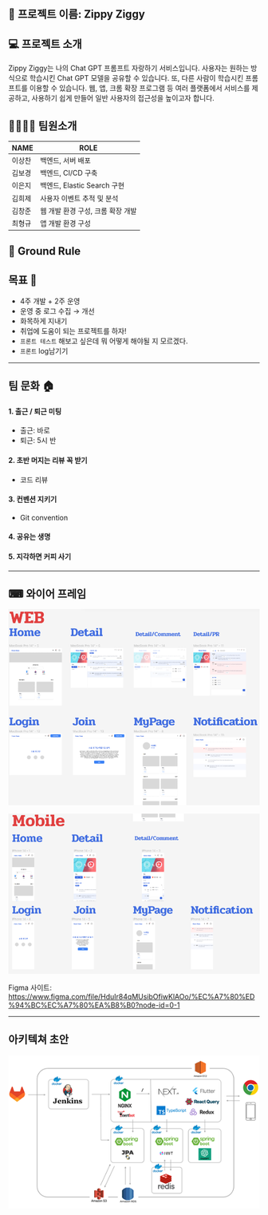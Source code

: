 ## 📢 프로젝트 이름: Zippy Ziggy



## 💻 프로젝트 소개

Zippy Ziggy는 나의 Chat GPT 프롬프트 자랑하기 서비스입니다. 사용자는 원하는 방식으로 학습시킨 Chat GPT 모델을 공유할 수 있습니다. 또, 다른 사람이 학습시킨 프롬프트를 이용할 수 있습니다. 웹, 앱, 크롬 확장 프로그램 등 여러 플랫폼에서 서비스를 제공하고, 사용하기 쉽게 만들어 일반 사용자의 접근성을 높이고자 합니다.



## 👨‍👩‍👦‍👦  팀원소개

| NAME   | ROLE                               |
| ------ | ---------------------------------- |
| 이상찬 | 백엔드, 서버 배포                  |
| 김보경 | 백엔드, CI/CD 구축                 |
| 이은지 | 백엔드, Elastic Search 구현        |
| 김희제 | 사용자  이벤트 추적 및 분석        |
| 김창준 | 웹  개발 환경 구성, 크롬 확장 개발 |
| 최형규 | 앱  개발 환경 구성                 |



## 📌 Ground Rule

## 목표 🥅

- 4주 개발 + 2주 운영
- 운영 중 로그 수집 → 개선
- 화목하게 지내기
- 취업에 도움이 되는 프로젝트를 하자!
- `프론트 테스트` 해보고 싶은데 뭐 어떻게 해야될 지 모르겠다.
- `프론트` log남기기

------



## 팀 문화 🏠

#### 1. 출근 / 퇴근 미팅

- 출근: 바로
- 퇴근: 5시 반

#### 2. 초반 머지는 리뷰 꼭 받기

- 코드 리뷰

#### 3. 컨벤션 지키기

- Git convention

#### 4. 공유는 생명



#### 5. 지각하면 커피 사기

---

## ⌨ 와이어 프레임

![image-20230412225617316](assets/image-20230412225617316.png)

![image-20230412225628698](assets/image-20230412225628698.png)

Figma 사이트: https://www.figma.com/file/HduIr84qMUsibOfiwKlAOo/%EC%A7%80%ED%94%BC%EC%A7%80%EA%B8%B0?node-id=0-1

---

## 아키텍쳐 초안

![image-20230412225855322](assets/image-20230412225855322.png)